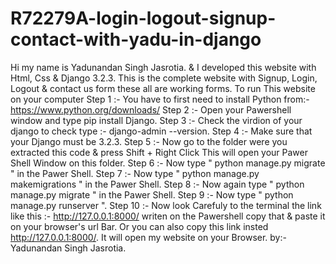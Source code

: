 # R72279A-login-logout-signup-contact-with-yadu-in-django
Hi my name is Yadunandan Singh Jasrotia.
& I developed this website with Html, Css & Django 3.2.3. This is the complete website with Signup, Login, Logout & contact us form
these all are working forms.
To run This website on your computer 
Step 1 :- You have to first need to install Python from:- https://www.python.org/downloads/
Step 2 :- Open your Pawershell window and type pip install Django.
Step 3 :- Check the virdion of your django to check type :- django-admin --version.
Step 4 :- Make sure that your Django must be 3.2.3.
Step 5 :- Now go to the folder were you extracted this code & press Shift + Right Click This will open your Pawer Shell Window 
           on this folder.
Step 6 :- Now type " python manage.py migrate " in the Pawer Shell.
Step 7 :- Now type " python manage.py makemigrations " in the Pawer Shell.
Step 8 :- Now again type " python manage.py migrate " in the Pawer Shell.
Step 9 :- Now type " python manage.py runserver ".
Step 10 :- Now look Carefuly to the terminal the link like this :- http://127.0.0.1:8000/ writen on the Pawershell copy that &
            paste it on your browser's url Bar. Or you can also copy this link insted http://127.0.0.1:8000/. It will open my 
            website on your Browser.
                                                                                                          by:-Yadunandan Singh Jasrotia.
